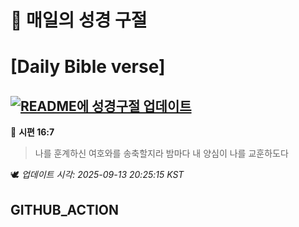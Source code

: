 # 🙏 매일의 성경 구절
# [Daily Bible verse]
## [![README에 성경구절 업데이트](https://github.com/DONGSUKA/first_test/actions/workflows/update-readme-bible.yml/badge.svg)](https://github.com/DONGSUKA/first_test/actions/workflows/update-readme-bible.yml)
<!-- START_BIBLE_VERSE -->
📖 **시편 16:7**
> 나를 훈계하신 여호와를 송축할지라 밤마다 내 양심이 나를 교훈하도다

🕊️ _업데이트 시각: 2025-09-13 20:25:15 KST_
  <!-- END_BIBLE_VERSE -->
## GITHUB_ACTION
